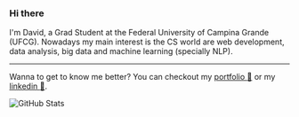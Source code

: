 ### Hi there

I'm David, a Grad Student at the Federal University of Campina Grande (UFCG). Nowadays my main interest is the CS world are web development, data analysis, big data and machine learning (specially NLP). 


<hr />

Wanna to get to know me better? You can checkout my [portfolio :mega:](https://davidedup.github.io/) or my [linkedin :mega:](https://www.linkedin.com/in/david-eduardo-600a95130/).

![GitHub Stats](https://github-readme-stats.vercel.app/api?username=davidedup&count_private=true&show_icons=true)
